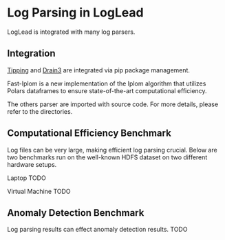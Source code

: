 # Log Parsing in LogLead
LogLead is integrated with many log parsers. 

## Integration
[Tipping](https://pypi.org/project/tipping/) and [Drain3](https://pypi.org/project/drain3/) are integrated via pip package management. 

Fast-Iplom is a new implementation of the Iplom algorithm that utilizes Polars dataframes to ensure state-of-the-art computational efficiency.

The others parser are imported with source code. For more details, please refer to the directories.

## Computational Efficiency Benchmark

Log files can be very large, making efficient log parsing crucial. Below are two benchmarks run on the well-known HDFS dataset on two different hardware setups.

Laptop
TODO

Virtual Machine
TODO

## Anomaly Detection Benchmark
Log parsing results can effect anomaly detection results. TODO